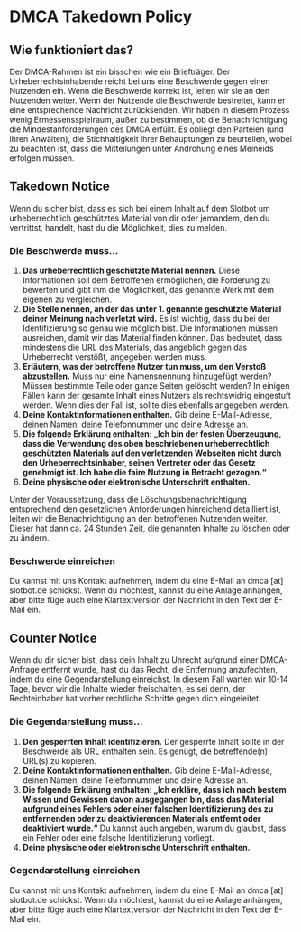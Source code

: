 # DMCA Takedown Policy

## Wie funktioniert das?

Der DMCA-Rahmen ist ein bisschen wie ein Briefträger. Der Urheberrechtsinhabende reicht bei uns eine Beschwerde gegen einen Nutzenden ein. Wenn die Beschwerde korrekt ist, leiten wir sie an den Nutzenden weiter. Wenn der Nutzende die Beschwerde bestreitet, kann er eine entsprechende Nachricht zurücksenden. Wir haben in diesem Prozess wenig Ermessensspielraum, außer zu bestimmen, ob die Benachrichtigung die Mindestanforderungen des DMCA erfüllt. Es obliegt den Parteien (und ihren Anwälten), die Stichhaltigkeit ihrer Behauptungen zu beurteilen, wobei zu beachten ist, dass die Mitteilungen unter Androhung eines Meineids erfolgen müssen.

## Takedown Notice

Wenn du sicher bist, dass es sich bei einem Inhalt auf dem Slotbot um urheberrechtlich geschütztes Material von dir oder jemandem, den du vertrittst, handelt, hast du die Möglichkeit, dies zu melden.

### Die Beschwerde muss...

1. **Das urheberrechtlich geschützte Material nennen.** Diese Informationen soll dem Betroffenen ermöglichen, die Forderung zu bewerten und gibt ihm die Möglichkeit, das genannte Werk mit dem eigenen zu vergleichen.
2. **Die Stelle nennen, an der das unter 1. genannte geschützte Material deiner Meinung nach verletzt wird.** Es ist wichtig, dass du bei der Identifizierung so genau wie möglich bist. Die Informationen müssen ausreichen, damit wir das Material finden können. Das bedeutet, dass mindestens die URL des Materials, das angeblich gegen das Urheberrecht verstößt, angegeben werden muss.
3. **Erläutern, was der betroffene Nutzer tun muss, um den Verstoß abzustellen.** Muss nur eine Namensnennung hinzugefügt werden? Müssen bestimmte Teile oder ganze Seiten gelöscht werden? In einigen Fällen kann der gesamte Inhalt eines Nutzers als rechtswidrig eingestuft werden. Wenn dies der Fall ist, sollte dies ebenfalls angegeben werden.
4. **Deine Kontaktinformationen enthalten.** Gib deine E-Mail-Adresse, deinen Namen, deine Telefonnummer und deine Adresse an.
5. **Die folgende Erklärung enthalten: „Ich bin der festen Überzeugung, dass die Verwendung des oben beschriebenen urheberrechtlich geschützten Materials auf den verletzenden Webseiten nicht durch den Urheberrechtsinhaber, seinen Vertreter oder das Gesetz genehmigt ist. Ich habe die faire Nutzung in Betracht gezogen.“**
6. **Deine physische oder elektronische Unterschrift enthalten.**

Unter der Voraussetzung, dass die Löschungsbenachrichtigung entsprechend den gesetzlichen Anforderungen hinreichend detailliert ist, leiten wir die Benachrichtigung an den betroffenen Nutzenden weiter. Dieser hat dann ca. 24 Stunden Zeit, die genannten Inhalte zu löschen oder zu ändern.

### Beschwerde einreichen

Du kannst mit uns Kontakt aufnehmen, indem du eine E-Mail an dmca \[at] slotbot.de schickst. Wenn du möchtest, kannst du eine Anlage anhängen, aber bitte füge auch eine Klartextversion der Nachricht in den Text der E-Mail ein.

## Counter Notice

Wenn du dir sicher bist, dass dein Inhalt zu Unrecht aufgrund einer DMCA-Anfrage entfernt wurde, hast du das Recht, die Entfernung anzufechten, indem du eine Gegendarstellung einreichst. In diesem Fall warten wir 10-14 Tage, bevor wir die Inhalte wieder freischalten, es sei denn, der Rechteinhaber hat vorher rechtliche Schritte gegen dich eingeleitet.

### Die Gegendarstellung muss...

1. **Den gesperrten Inhalt identifizieren.** Der gesperrte Inhalt sollte in der Beschwerde als URL enthalten sein. Es genügt, die betreffende(n) URL(s) zu kopieren.
2. **Deine Kontaktinformationen enthalten.** Gib deine E-Mail-Adresse, deinen Namen, deine Telefonnummer und deine Adresse an.
3. **Die folgende Erklärung enthalten: „Ich erkläre, dass ich nach bestem Wissen und Gewissen davon ausgegangen bin, dass das Material aufgrund eines Fehlers oder einer falschen Identifizierung des zu entfernenden oder zu deaktivierenden Materials entfernt oder deaktiviert wurde.“** Du kannst auch angeben, warum du glaubst, dass ein Fehler oder eine falsche Identifizierung vorliegt.
4. **Deine physische oder elektronische Unterschrift enthalten.**

### Gegendarstellung einreichen

Du kannst mit uns Kontakt aufnehmen, indem du eine E-Mail an dmca \[at] slotbot.de schickst. Wenn du möchtest, kannst du eine Anlage anhängen, aber bitte füge auch eine Klartextversion der Nachricht in den Text der E-Mail ein.

